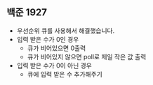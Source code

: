 ## 백준 1927
- 우선순위 큐를 사용해서 해결했습니다.
- 입력 받은 수가 0인 경우
  - 큐가 비어있으면 0출력
  - 큐가 비어있지 않으면 poll로 제일 작은 값 출력
- 입력 받은 수가 0이 아닌 경우
  - 큐에 입력 받은 수 추가해주기